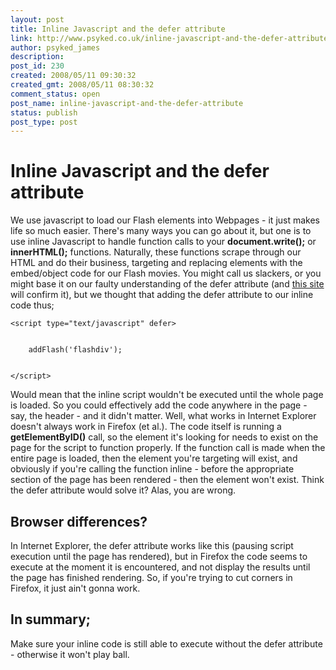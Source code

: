 ```yaml
---
layout: post
title: Inline Javascript and the defer attribute
link: http://www.psyked.co.uk/inline-javascript-and-the-defer-attribute/
author: psyked_james
description: 
post_id: 230
created: 2008/05/11 09:30:32
created_gmt: 2008/05/11 08:30:32
comment_status: open
post_name: inline-javascript-and-the-defer-attribute
status: publish
post_type: post
---
```


# Inline Javascript and the defer attribute

We use javascript to load our Flash elements into Webpages - it just makes life so much easier. There's many ways you can go about it, but one is to use inline Javascript to handle function calls to your **document.write();** or **innerHTML();** functions. Naturally, these functions scrape through our HTML and do their business, targeting and replacing elements with the embed/object code for our Flash movies. You might call us slackers, or you might base it on our faulty understanding of the defer attribute (and [this site](http://www.websiteoptimization.com/speed/tweak/defer/) will confirm it), but we thought that adding the defer attribute to our inline code thus; 
    
    
    <script type="text/javascript" defer>
    
    
        addFlash('flashdiv');
    
    
    </script>

Would mean that the inline script wouldn't be executed until the whole page is loaded. So you could effectively add the code anywhere in the page - say, the header - and it didn't matter. Well, what works in Internet Explorer doesn't always work in Firefox (et al.).  The code itself is running a **getElementByID()** call, so the element it's looking for needs to exist on the page for the script to function properly. If the function call is made when the entire page is loaded, then the element you're targeting will exist, and obviously if you're calling the function inline - before the appropriate section of the page has been rendered - then the element won't exist. Think the defer attribute would solve it? Alas, you are wrong. 

## Browser differences?

In Internet Explorer, the defer attribute works like this (pausing script execution until the page has rendered), but in Firefox the code seems to execute at the moment it is encountered, and not display the results until the page has finished rendering. So, if you're trying to cut corners in Firefox, it just ain't gonna work. 

## In summary;

Make sure your inline code is still able to execute without the defer attribute - otherwise it won't play ball.